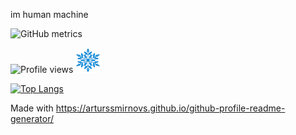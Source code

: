 im human machine

![GitHub metrics](https://metrics.lecoq.io/born-to-die)  



![Profile views](https://gpvc.arturio.dev/born-to-die)   <a href='https://archiveprogram.github.com/'><img src='https://raw.githubusercontent.com/acervenky/animated-github-badges/master/assets/acbadge.gif' width='40' height='40'></a> 

[![Top Langs](https://github-readme-stats.vercel.app/api/top-langs/?username=born-to-die)](https://github.com/anuraghazra/github-readme-stats)





Made with https://arturssmirnovs.github.io/github-profile-readme-generator/
